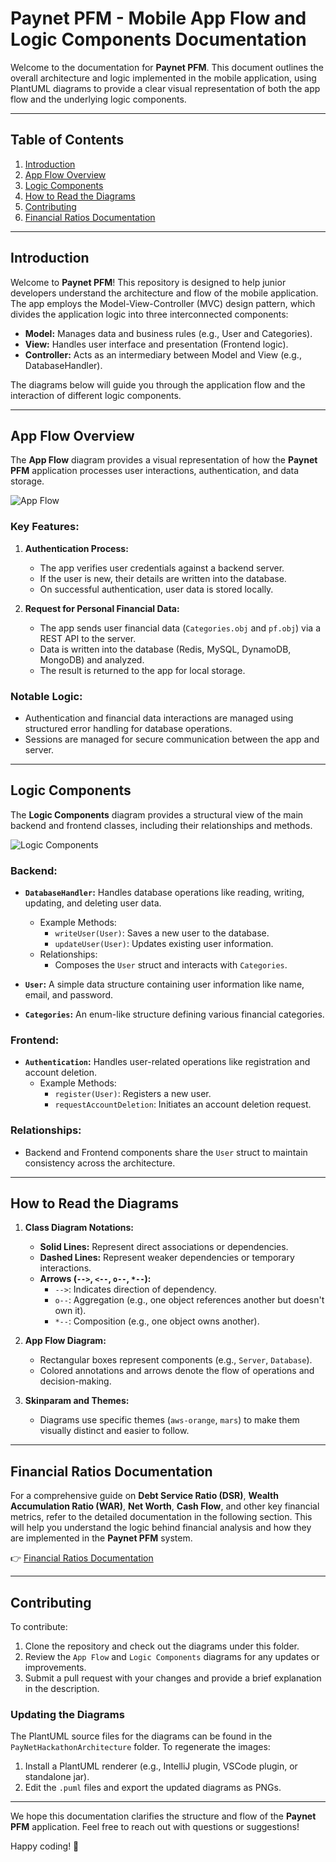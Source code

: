 # Paynet PFM - Mobile App Flow and Logic Components Documentation

Welcome to the documentation for **Paynet PFM**. This document outlines the overall architecture and logic implemented in the mobile application, using PlantUML diagrams to provide a clear visual representation of both the app flow and the underlying logic components.

---

## Table of Contents

1. [Introduction](#introduction)
2. [App Flow Overview](#app-flow-overview)
3. [Logic Components](#logic-components)
4. [How to Read the Diagrams](#how-to-read-the-diagrams)
5. [Contributing](#contributing)
6. [Financial Ratios Documentation](#financial-ratios-documentation) 
---

## Introduction

Welcome to **Paynet PFM**! This repository is designed to help junior developers understand the architecture and flow of the mobile application. The app employs the Model-View-Controller (MVC) design pattern, which divides the application logic into three interconnected components:

- **Model:** Manages data and business rules (e.g., User and Categories).
- **View:** Handles user interface and presentation (Frontend logic).
- **Controller:** Acts as an intermediary between Model and View (e.g., DatabaseHandler).

The diagrams below will guide you through the application flow and the interaction of different logic components.

---

## App Flow Overview

The **App Flow** diagram provides a visual representation of how the **Paynet PFM** application processes user interactions, authentication, and data storage.

![App Flow](APP_FLOW.png)

### Key Features:

1. **Authentication Process:**

   - The app verifies user credentials against a backend server.
   - If the user is new, their details are written into the database.
   - On successful authentication, user data is stored locally.

2. **Request for Personal Financial Data:**
   - The app sends user financial data (`Categories.obj` and `pf.obj`) via a REST API to the server.
   - Data is written into the database (Redis, MySQL, DynamoDB, MongoDB) and analyzed.
   - The result is returned to the app for local storage.

### Notable Logic:

- Authentication and financial data interactions are managed using structured error handling for database operations.
- Sessions are managed for secure communication between the app and server.

---

## Logic Components

The **Logic Components** diagram provides a structural view of the main backend and frontend classes, including their relationships and methods.

![Logic Components](Logic_Components.png)

### Backend:

- **`DatabaseHandler`:** Handles database operations like reading, writing, updating, and deleting user data.

  - Example Methods:
    - `writeUser(User)`: Saves a new user to the database.
    - `updateUser(User)`: Updates existing user information.
  - Relationships:
    - Composes the `User` struct and interacts with `Categories`.

- **`User`:** A simple data structure containing user information like name, email, and password.

- **`Categories`:** An enum-like structure defining various financial categories.

### Frontend:

- **`Authentication`:** Handles user-related operations like registration and account deletion.
  - Example Methods:
    - `register(User)`: Registers a new user.
    - `requestAccountDeletion`: Initiates an account deletion request.

### Relationships:

- Backend and Frontend components share the `User` struct to maintain consistency across the architecture.

---

## How to Read the Diagrams

1. **Class Diagram Notations:**

   - **Solid Lines:** Represent direct associations or dependencies.
   - **Dashed Lines:** Represent weaker dependencies or temporary interactions.
   - **Arrows (`-->`, `<--`, `o--`, `*--`):**
     - `-->`: Indicates direction of dependency.
     - `o--`: Aggregation (e.g., one object references another but doesn't own it).
     - `*--`: Composition (e.g., one object owns another).

2. **App Flow Diagram:**

   - Rectangular boxes represent components (e.g., `Server`, `Database`).
   - Colored annotations and arrows denote the flow of operations and decision-making.

3. **Skinparam and Themes:**
   - Diagrams use specific themes (`aws-orange`, `mars`) to make them visually distinct and easier to follow.

---

## Financial Ratios Documentation

For a comprehensive guide on **Debt Service Ratio (DSR)**, **Wealth Accumulation Ratio (WAR)**, **Net Worth**, **Cash Flow**, and other key financial metrics, refer to the detailed documentation in the following section. This will help you understand the logic behind financial analysis and how they are implemented in the **Paynet PFM** system.

👉 [Financial Ratios Documentation](FinancialBasics.md) 

---

## Contributing

To contribute:

1. Clone the repository and check out the diagrams under this folder.
2. Review the `App Flow` and `Logic Components` diagrams for any updates or improvements.
3. Submit a pull request with your changes and provide a brief explanation in the description.

### Updating the Diagrams

The PlantUML source files for the diagrams can be found in the `PayNetHackathonArchitecture` folder. To regenerate the images:

1. Install a PlantUML renderer (e.g., IntelliJ plugin, VSCode plugin, or standalone jar).
2. Edit the `.puml` files and export the updated diagrams as PNGs.

---

We hope this documentation clarifies the structure and flow of the **Paynet PFM** application. Feel free to reach out with questions or suggestions!

Happy coding! 🚀
